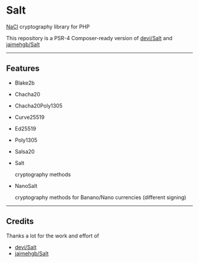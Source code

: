 # Salt

[NaCl](http://nacl.cr.yp.to/) cryptography library for PHP

This repository is a PSR-4 Composer-ready version of [devi/Salt](https://github.com/devi/Salt) and [jaimehgb/Salt](https://github.com/jaimehgb/Salt)

---

## Features

- Blake2b
- Chacha20
- Chacha20Poly1305
- Curve25519
- Ed25519
- Poly1305
- Salsa20
- Salt

  cryptography methods
  
- NanoSalt

  cryptography methods for Banano/Nano currencies (different signing)
  
---

## Credits

Thanks a lot for the work and effort of

- [devi/Salt](https://github.com/devi/Salt)
- [jaimehgb/Salt](https://github.com/jaimehgb/Salt)
